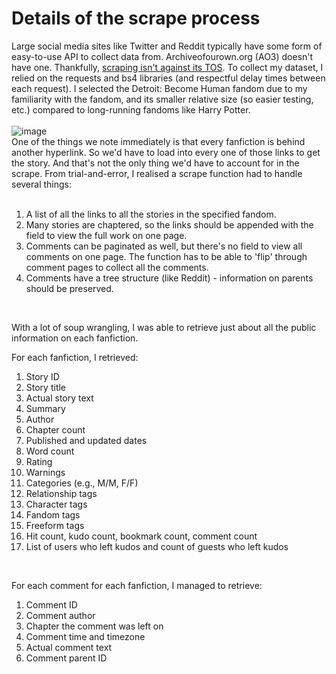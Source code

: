 # Details of the scrape process

Large social media sites like Twitter and Reddit typically have some form of easy-to-use API to collect data from. Archiveofourown.org (AO3) doesn't have one. Thankfully, [scraping isn't against its TOS](https://archiveofourown.org/tos_faq). To collect my dataset, I relied on the requests and bs4 libraries (and respectful delay times between each request). I selected the Detroit: Become Human fandom due to my familiarity with the fandom, and its smaller relative size (so easier testing, etc.) compared to long-running fandoms like Harry Potter.<br>
<br>
![image](/imgs/ao3dbh-may2022capture.JPG)
<br>
One of the things we note immediately is that every fanfiction is behind another hyperlink. So we'd have to load into every one of those links to get the story. And that's not the only thing we'd have to account for in the scrape. From trial-and-error, I realised a scrape function had to handle several things:<br>
<br>
1. A list of all the links to all the stories in the specified fandom.<br>
2. Many stories are chaptered, so the links should be appended with the field to view the full work on one page.<br>
3. Comments can be paginated as well, but there's no field to view all comments on one page. The function has to be able to 'flip' through comment pages to collect all the comments. <br>
4. Comments have a tree structure (like Reddit) - information on parents should be preserved.<br>
<br>

With a lot of soup wrangling, I was able to retrieve just about all the public information on each fanfiction. <br>

For each fanfiction, I retrieved:<br>
1. Story ID <br>
2. Story title <br>
3. Actual story text <br>
4. Summary <br>
5. Author <br>
6. Chapter count <br>
7. Published and updated dates <br>
8. Word count <br>
9. Rating <br>
10. Warnings <br>
11. Categories (e.g., M/M, F/F)<br>
12. Relationship tags <br>
13. Character tags <br>
14. Fandom tags <br>
15. Freeform tags <br>
16. Hit count, kudo count, bookmark count, comment count <br>
17. List of users who left kudos and count of guests who left kudos <br>
<br>

For each comment for each fanfiction, I managed to retrieve:<br>
1. Comment ID <br>
2. Comment author <br>
3. Chapter the comment was left on <br>
4. Comment time and timezone <br>
5. Actual comment text <br>
6. Comment parent ID <br>
